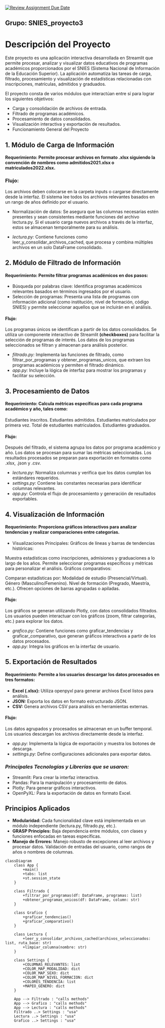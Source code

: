 [![Review Assignment Due Date](https://classroom.github.com/assets/deadline-readme-button-22041afd0340ce965d47ae6ef1cefeee28c7c493a6346c4f15d667ab976d596c.svg)](https://classroom.github.com/a/9bKkctvo)
## Grupo: SNIES_proyecto3

# Descripción del Proyecto
Este proyecto es una aplicación interactiva desarrollada en Streamlit que permite procesar, analizar y visualizar datos educativos de programas académicos proporcionados por el SNIES (Sistema Nacional de Información de la Educación Superior). La aplicación automatiza las tareas de carga, filtrado, procesamiento y visualización de estadísticas relacionadas con inscripciones, matrículas, admitidos y graduados.

El proyecto consta de varios módulos que interactúan entre sí para lograr los siguientes objetivos:

- Carga y consolidación de archivos de entrada.
- Filtrado de programas académicos.
- Procesamiento de datos consolidados.
- Visualización interactiva y exportación de resultados.
- Funcionamiento General del Proyecto

## 1. Módulo de Carga de Información
#### Requerimiento: Permite procesar archivos en formato .xlsx siguiendo la convención de nombres como admitidos2021.xlsx o matriculados2022.xlsx.

### Flujo:

Los archivos deben colocarse en la carpeta inputs o cargarse directamente desde la interfaz.
El sistema lee todos los archivos relevantes basados en un rango de años definido por el usuario.
- Normalización de datos: Se asegura que las columnas necesarias estén presentes y sean consistentes mediante funciones del archivo lectura.py.
Si el usuario carga nuevos archivos a través de la interfaz, estos se almacenan temporalmente para su análisis.

- *lectura.py:* Contiene funciones como leer_y_consolidar_archivos_cached, que procesa y combina múltiples archivos en un solo DataFrame consolidado.

## 2. Módulo de Filtrado de Información
#### Requerimiento: Permite filtrar programas académicos en dos pasos:

- Búsqueda por palabras clave: Identifica programas académicos relevantes basados en términos ingresados por el usuario.
- Selección de programas: Presenta una lista de programas con información adicional (como institución, nivel de formación, código SNIES) y permite seleccionar aquellos que se incluirán en el análisis.
#### Flujo:

Los programas únicos se identifican a partir de los datos consolidados.
Se utiliza un componente interactivo de Streamlit **(checkboxes)** para facilitar la selección de programas de interés.
Los datos de los programas seleccionados se filtran y almacenan para análisis posterior.

- *filtrado.py:* Implementa las funciones de filtrado, como filtrar_por_programas y obtener_programas_unicos, que extraen los programas académicos y permiten el filtrado dinámico.
- *app.py:* Incluye la lógica de interfaz para mostrar los programas y facilitar su selección.

## 3. Procesamiento de Datos
#### Requerimiento: Calcula métricas específicas para cada programa académico y año, tales como:

Estudiantes inscritos.
Estudiantes admitidos.
Estudiantes matriculados por primera vez.
Total de estudiantes matriculados.
Estudiantes graduados.
#### Flujo:

Después del filtrado, el sistema agrupa los datos por programa académico y año.
Los datos se procesan para sumar las métricas seleccionadas.
Los resultados procesados se preparan para exportación en formatos como .xlsx, .json y .csv.

- *lectura.py:* Normaliza columnas y verifica que los datos cumplan los estándares requeridos.
- *settings.py:* Contiene las constantes necesarias para identificar columnas relevantes.
- *app.py:* Controla el flujo de procesamiento y generación de resultados exportables.


## 4. Visualización de Información
#### Requerimiento: Proporciona gráficos interactivos para analizar tendencias y realizar comparaciones entre categorías.
- Visualizaciones Principales:
Gráficos de líneas y barras de tendencias históricas:

Muestra estadísticas como inscripciones, admisiones y graduaciones a lo largo de los años.
Permite seleccionar programas específicos y métricas para personalizar el análisis.
Gráficos comparativos:

Comparan estadísticas por:
Modalidad de estudio (Presencial/Virtual).
Género (Masculino/Femenino).
Nivel de formación (Pregrado, Maestría, etc.).
Ofrecen opciones de barras agrupadas o apiladas.
#### Flujo:

Los gráficos se generan utilizando Plotly, con datos consolidados filtrados.
Los usuarios pueden interactuar con los gráficos (zoom, filtrar categorías, etc.) para explorar los datos.

- *grafico.py:* Contiene funciones como graficar_tendencias y graficar_comparativo, que generan gráficos interactivos a partir de los datos procesados.
- *app.py:* Integra los gráficos en la interfaz de usuario.

## 5. Exportación de Resultados
#### Requerimiento: Permite a los usuarios descargar los datos procesados en tres formatos:

- **Excel (.xlsx):** Utiliza openpyxl para generar archivos Excel listos para análisis.
- **JSON:** Exporta los datos en formato estructurado JSON.
- **CSV:** Genera archivos CSV para análisis en herramientas externas.
#### Flujo:

Los datos agrupados y procesados se almacenan en un buffer temporal.
Los usuarios descargan los archivos directamente desde la interfaz.


- *app.py:* Implementa la lógica de exportación y muestra los botones de descarga.
- *settings.py:* Define configuraciones adicionales para exportar datos.


### *Principales Tecnologías y Librerías que se usaron:*
- Streamlit: Para crear la interfaz interactiva.
- Pandas: Para la manipulación y procesamiento de datos.
- Plotly: Para generar gráficos interactivos.
- OpenPyXL: Para la exportación de datos en formato Excel.

## Principios Aplicados
- **Modularidad:** Cada funcionalidad clave está implementada en un módulo independiente (lectura.py, filtrado.py, etc.).
- **GRASP Principles:** Baja dependencia entre módulos, con clases y funciones enfocadas en tareas específicas.
- **Manejo de Errores:**
Manejo robusto de excepciones al leer archivos y procesar datos.
Validación de entradas del usuario, como rangos de años o nombres de columnas.


```mermaid
classDiagram
    class App {
        +main()
        +tabs: list
        +st.session_state
    }

    class Filtrado {
        +filtrar_por_programas(df: DataFrame, programas: list)
        +obtener_programas_unicos(df: DataFrame, column: str)
    }

    class Grafico {
        +graficar_tendencias()
        +graficar_comparativo()
    }

    class Lectura {
        +leer_y_consolidar_archivos_cached(archivos_seleccionados: list, ruta_base: str)
        +limpiar_columna(nombre: str)
    }

    class Settings {
        +COLUMNAS_RELEVANTES: list
        +COLOR_MAP_MODALIDAD: dict
        +COLOR_MAP_SEXO: dict
        +COLOR_MAP_NIVEL_FORMACION: dict
        +COLORES_TENDENCIA: list
        +MAPEO_GENERO: dict
    }

    App --> Filtrado : "calls methods"
    App --> Grafico : "calls methods"
    App --> Lectura : "calls methods"
    Filtrado ..> Settings : "usa"
    Lectura ..> Settings : "usa" 
    Grafico ..> Settings : "usa" 

```
